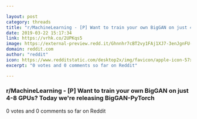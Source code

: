 ```yaml
---

layout: post
category: threads
title: "r/MachineLearning - [P] Want to train your own BigGAN on just 4-8 GPUs? Today we're releasing BigGAN-PyTorch"
date: 2019-03-22 15:17:34
link: https://vrhk.co/2UPKqs5
image: https://external-preview.redd.it/Ghnnhr7cBT2vy1FAj1XJ7-3enJgnFU-l1M0ZBEi1QUo.jpg?auto=webp&s=181abd0243a014ad3177e948ec51e143b3ee9cf5
domain: reddit.com
author: "reddit"
icon: https://www.redditstatic.com/desktop2x/img/favicon/apple-icon-57x57.png
excerpt: "0 votes and 0 comments so far on Reddit"

---
```


### r/MachineLearning - [P] Want to train your own BigGAN on just 4-8 GPUs? Today we're releasing BigGAN-PyTorch

0 votes and 0 comments so far on Reddit